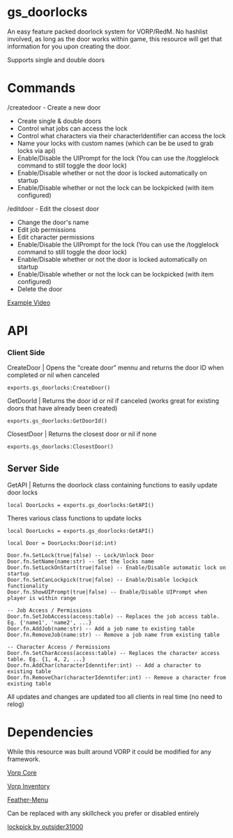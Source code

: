 ﻿# gs_doorlocks

An easy feature packed doorlock system for VORP/RedM.
No hashlist involved, as long as the door works within game, this resource will get that information for you upon creating the door.

Supports single and double doors

# Commands
/createdoor - Create a new door
  - Create single & double doors
  - Control what jobs can access the lock
  - Control what characters via their characterIdentifier can access the lock
  - Name your locks with custom names (which can be be used to grab locks via api)
  - Enable/Disable the UIPrompt for the lock (You can use the /togglelock command to still toggle the door lock)
  - Enable/Disable whether or not the door is locked automatically on startup
  - Enable/Disable whether or not the lock can be lockpicked (with item configured)

/editdoor - Edit the closest door
  - Change the door's name
  - Edit job permissions
  - Edit character permissions
  - Enable/Disable the UIPrompt for the lock (You can use the /togglelock command to still toggle the door lock)
  - Enable/Disable whether or not the door is locked automatically on startup
  - Enable/Disable whether or not the lock can be lockpicked (with item configured)
  - Delete the door

[Example Video](https://uploads.nbrp.city/projects/gs-doorlocks/example.mp4)

# API

### Client Side

CreateDoor | Opens the "create door" mennu and returns the door ID when completed or nil when canceled
```
exports.gs_doorlocks:CreateDoor() 
```

GetDoorId | Returns the door id or nil if canceled (works great for existing doors that have already been created)
```
exports.gs_doorlocks:GetDoorId() 
```

ClosestDoor | Returns the closest door or nil if none
```
exports.gs_doorlocks:ClosestDoor()
```


## Server Side

GetAPI | Returns the doorlock class containing functions to easily update door locks
```
local DoorLocks = exports.gs_doorlocks:GetAPI()
```

Theres various class functions to update locks
```
local DoorLocks = exports.gs_doorlocks:GetAPI()

local Door = DoorLocks:Door(id:int)

Door.fn.SetLock(true|false) -- Lock/Unlock Door
Door.fn.SetName(name:str) -- Set the locks name
Door.fn.SetLockOnStart(true|false) -- Enable/Disable automatic lock on startup
Door.fn.SetCanLockpick(true|false) -- Enable/Disable lockpick functionality
Door.fn.ShowUIPrompt(true|false) -- Enable/Disable UIPrompt when player is within range

-- Job Access / Permissions
Door.fn.SetJobAccess(access:table) -- Replaces the job access table. Eg. {'name1', 'name2', ...}
Door.fn.AddJob(name:str) -- Add a job name to existing table
Door.fn.RemoveJob(name:str) -- Remove a job name from existing table

-- Character Access / Permissions
Door.fn.SetCharAccess(access:table) -- Replaces the character access table. Eg. {1, 4, 2, ...}
Door.fn.AddChar(characterIdenntifer:int) -- Add a character to existing table
Door.fn.RemoveChar(characterIdenntifer:int) -- Remove a character from existing table

```
  

All updates and changes are updated too all clients in real time (no need to relog)

# Dependencies
While this resource was built around VORP it could be modified for any framework.

[Vorp Core](https://github.com/VORPCORE/vorp_core-lua)

[Vorp Inventory](https://github.com/VORPCORE/vorp_inventory-lua)

[Feather-Menu](https://github.com/FeatherFramework/feather-menu)

Can be replaced with any skillcheck you prefer or disabled entirely

[lockpick by outsider31000](https://github.com/outsider31000/lockpick)

